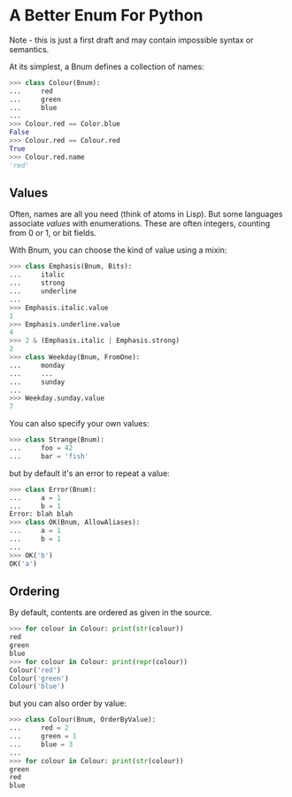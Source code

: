A Better Enum For Python
========================

Note - this is just a first draft and may contain impossible syntax or
semantics.

At its simplest, a Bnum defines a collection of names:

```python
>>> class Colour(Bnum):
...     red
...     green
...     blue
...
>>> Colour.red == Color.blue
False
>>> Colour.red == Colour.red
True
>>> Colour.red.name
'red'
```

Values
------

Often, names are all you need (think of atoms in Lisp).  But some languages
associate *values* with enumerations.  These are often integers, counting
from 0 or 1, or bit fields.

With Bnum, you can choose the kind of value using a mixin:

```python
>>> class Emphasis(Bnum, Bits):
...     italic
...     strong
...     underline
...
>>> Emphasis.italic.value
1
>>> Emphasis.underline.value
4
>>> 2 & (Emphasis.italic | Emphasis.strong)
2
>>> class Weekday(Bnum, FromOne):
...     monday
...     ...
...     sunday
...
>>> Weekday.sunday.value
7
```

You can also specify your own values:

```python
>>> class Strange(Bnum):
...     foo = 42
...     bar = 'fish'
```

but by default it's an error to repeat a value:

```python
>>> class Error(Bnum):
...     a = 1
...     b = 1
Error: blah blah
>>> class OK(Bnum, AllowAliases):
...     a = 1
...     b = 1
...
>>> OK('b')
OK('a')
```

Ordering
--------

By default, contents are ordered as given in the source.

```python
>>> for colour in Colour: print(str(colour))
red
green
blue
>>> for colour in Colour: print(repr(colour))
Colour('red')
Colour('green')
Colour('blue')
```

but you can also order by value:

```python
>>> class Colour(Bnum, OrderByValue):
...     red = 2
...     green = 1
...     blue = 3
...
>>> for colour in Colour: print(str(colour))
green
red
blue
```
